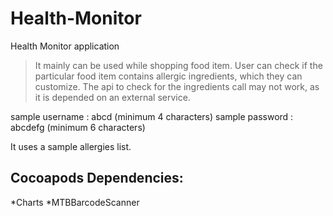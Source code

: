 Health-Monitor
==============

Health Monitor application

> It mainly can be used while shopping food item. User can check if the particular food item contains 
> allergic ingredients, which they can customize. The api to check for the ingredients call may 
> not work, as it is depended on an external service.

sample username : abcd (minimum 4 characters)
sample password : abcdefg (minimum 6 characters)

It uses a sample allergies list.

Cocoapods Dependencies:
-----------------------
*Charts
*MTBBarcodeScanner